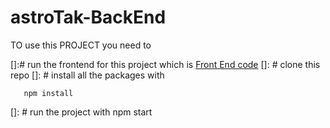 # astroTak-BackEnd

TO use this PROJECT you need to
 
[]:# run the frontend for this project which is [Front End code](https://github.com/victorsamson1168/astroTak-FrontEnd) 
[]: # clone this repo
[]: # install all the packages with

       npm install
[]: # run the project with npm start

